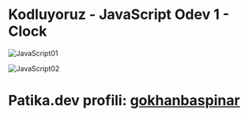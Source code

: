 # Kodluyoruz - JavaScript Odev 1 - Clock

![JavaScript01](https://user-images.githubusercontent.com/116072010/206854954-e1a5141e-180f-40d8-9fdd-01c3bfad1b23.png)

![JavaScript02](https://user-images.githubusercontent.com/116072010/206854966-71788b13-15d6-4295-a413-5212bb148d19.gif)

# Patika.dev profili: [gokhanbaspinar](https://app.patika.dev/gokhanbaspinar)
